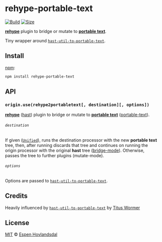 # rehype-portable-text

[![Build][build-badge]][build]
[![Size][size-badge]][size]

[**rehype**][rehype] plugin to bridge or mutate to [**portable text**][portable-text].

Tiny wrapper around [`hast-util-to-portable-text`][to-portable-text].

## Install

[npm][]:

```sh
npm install rehype-portable-text
```

## API

### `origin.use(rehype2portabletext[, destination][, options])`

[**rehype**][rehype] ([hast][]) plugin to bridge or mutate to
[**portable text**][portable-text] ([portable-text][]).

###### `destination`

If given ([`Unified`][processor]), runs the destination processor with the new
**portable text** tree, then, after running discards that tree and continues on running
the origin processor with the original **hast** tree ([bridge-mode][bridge]).
Otherwise, passes the tree to further plugins (mutate-mode).

###### `options`

Options are passed to [`hast-util-to-portable-text`][to-portable-text].

## Credits

Heavily influenced by [`hast-util-to-portable-text`](https://github.com/syntax-tree/hast-util-to-portable-text) by [Titus Wormer](https://wooorm.com/)

## License

[MIT][license] © [Espen Hovlandsdal][author]

<!-- Definitions -->

[build-badge]: https://img.shields.io/travis/rehypejs/rehype-portable-text.svg
[build]: https://travis-ci.org/rehypejs/rehype-portable-text
[size-badge]: https://img.shields.io/bundlephobia/minzip/rehype-portable-text.svg
[size]: https://bundlephobia.com/result?p=rehype-portable-text
[npm]: https://docs.npmjs.com/cli/install
[license]: license
[author]: https://espen.codes/
[portable-text]: https://portabletext.org
[rehype]: https://github.com/rehypejs/rehype
[hast]: https://github.com/syntax-tree/hast
[processor]: https://github.com/unifiedjs/unified#processor
[bridge]: https://github.com/unifiedjs/unified#processing-between-syntaxes
[to-portable-text]: https://github.com/rexxars/hast-util-to-portable-text
